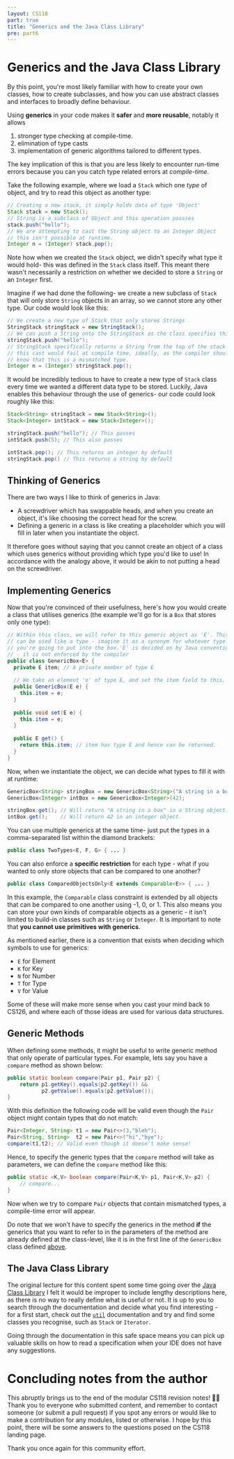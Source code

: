 ```yaml
---
layout: CS118
part: true
title: "Generics and the Java Class Library"
pre: part6
---
```


# Generics and the Java Class Library

By this point, you're most likely familiar with how to create your own classes, how to create subclasses, and how you can use abstract classes and interfaces to broadly define behaviour. 

Using **generics** in your code makes it **safer** and **more reusable**, notably it allows

1. stronger type checking at compile-time. 
2. elimination of type casts
3. implementation of generic algorithms tailored to different types. 

The key implication of this is that you are less likely to encounter run-time errors because you can you catch type related errors at *compile-time*.

Take the following example, where we load a `Stack` which one _type_ of object, and try to read this object as another type:

```java
// Creating a new stack, it simply holds data of type 'Object'
Stack stack = new Stack(); 
// String is a subclass of Object and this operation passses
stack.push("hello"); 
// We are attempting to cast the String object to an Integer Object
// this isn't possible at runtime.
Integer n = (Integer) stack.pop(); 
```
Note how when we created the `Stack` object, we didn't specify what type it would hold- this was defined in the `Stack` class itself. This meant there wasn't necessarily a restriction on whether we decided to store a `String` or an `Integer` first. 

Imagine if we had done the following- we create a new subclass of `Stack` that will only store `String` objects in an array, so we cannot store any other type. Our code would look like this:
```java
// We create a new type of Stack that only stores Strings
StringStack stringStack = new StringStack(); 
// We can push a String onto the StringStack as the class specifies this type.
stringStack.push("hello");
// StringStack specifically returns a String from the top of the stack
// this cast would fail at compile time, ideally, as the compiler should 
// know that this is a mismatched type.
Integer n = (Integer) stringStack.pop();
```

It would be incredibly tedious to have to create a new type of `Stack` class every time we wanted a different data type to be stored. Luckily, Java enables this behaviour through the use of generics- our code could look roughly like this:
```java
Stack<String> stringStack = new Stack<String>();
Stack<Integer> intStack = new Stack<Integer>();

stringStack.push("hello"); // This passes
intStack.push(5); // This also passes

intStack.pop(); // This returns an integer by default
stringStack.pop() // This returns a string by default
```

## Thinking of Generics
There are two ways I like to think of generics in Java:
- A screwdriver which has swappable heads, and when you create an object, it's like choosing the correct head for the screw.
- Defining a generic in a class is like creating a placeholder which you will fill in later when you instantiate the object.

It therefore goes without saying that you cannot create an object of a class which uses generics without providing which type you'd like to use! In accordance with the analogy above, it would be akin to not putting a head on the screwdriver.

## Implementing Generics
Now that you're convinced of their usefulness, here's how you would create a class that utilises generics (the example we'll go for is a `Box` that stores only one type): <a id="genref">$\;$</a>

```java
// Within this class, we will refer to this generic object as 'E'. This 
// can be used like a type - imagine it as a synonym for whatever type 
// you're going to put into the box.'E' is decided on by Java conventions
// - it is not enforced by the compiler
public class GenericBox<E> {
  private E item; // A private member of type E
  
  // We take an element 'e' of type E, and set the item field to this.
  public GenericBox(E e) {
    this.item = e;
  }
  
  public void set(E e) {
    this.item = e;
  }
  
  public E get() {
    return this.item; // item has type E and hence can be returned.
  }
}
```

Now, when we instantiate the object, we can decide what types to fill it with at runtime:
```java
GenericBox<String> stringBox = new GenericBox<String>("A string in a box");
GenericBox<Integer> intBox = new GenericBox<Integer>(42);

stringBox.get(); // Will return "A string in a box" in a String object.
intBox.get();    // Will return 42 in an integer object.
```

You can use multiple generics at the same time- just put the types in a comma-separated list within the diamond brackets:
```java
public class TwoTypes<E, F, G> { ... }
```
You can also enforce a **specific restriction** for each type - what if you wanted to only store objects that can be compared to one another?
```java
public class ComparedObjectsOnly<E extends Comparable<E>> { ... }
```

In this example, the `Comparable` class constraint is extended by all objects that can be compared to one another using -1, 0, or 1. This also means you can store your own kinds of comparable objects as a generic - it isn't limited to build-in classes such as `String` or `Integer`. It is important to note that **you cannot use primitives with generics**.

As mentioned earlier, there is a convention that exists when deciding which symbols to use for generics:
- `E` for Element
- `K` for Key
- `N` for Number
- `T` for Type
- `V` for Value

Some of these will make more sense when you cast your mind back to CS126, and where each of those ideas are used for various data structures.

## Generic Methods

When defining some methods, it might be useful to write generic method that only operate of particular types. For example, lets say you have a `compare` method as shown below:

```java
public static boolean compare(Pair p1, Pair p2) {
    return p1.getKey().equals(p2.getKey()) && 
           p2.getValue().equals(p2.getValue());
}
```

With this definition the following code will be valid even though the `Pair` object might contain types that do not match:

```java
Pair<Integer, String> t1 = new Pair<>(3,"bleh");
Pair<String, String>  t2 = new Pair<>("hi","bye");
compare(t1,t2); // Valid even though it doesn't make sense!
```

Hence, to specify the generic types that the `compare` method will take as parameters, we can define the `compare` method like this:

```java
public static <K,V> boolean compare(Pair<K,V> p1, Pair<K,V> p2) {
    // compare...
}
```

Now when we try to compare `Pair` objects that contain mismatched types, a compile-time error will appear.

Do note that we won’t have to specify the generics in the method **if** the generics that you want to refer to in the parameters of the method are already defined at the class-level, like it is in the first line of the `GenericBox` class defined <a href="#genref">above</a>. 

## The Java Class Library

The original lecture for this content spent some time going over the [Java Class Library](https://docs.oracle.com/javase/7/docs/api/) I felt it would be improper to include lengthy descriptions here, as there is no way to really define what is useful or not. It is up to you to search through the documentation and decide what you find interesting - for a first start, check out the [`util`](https://docs.oracle.com/javase/7/docs/api/) documentation and try and find some classes you recognise, such as `Stack` or `Iterator`. 

Going through the documentation in this safe space means you can pick up valuable skills on how to read a specification when your IDE does not have any suggestions.

# Concluding notes from the author

This abruptly brings us to the end of the modular CS118 revision notes! 🎉🎉 Thank you to everyone who submitted content, and remember to contact someone (or submit a pull request) if you spot any errors or would like to make a contribution for any modules, listed or otherwise. I hope by this point, there will be some answers to the questions posed on the CS118 landing page.

Thank you once again for this community effort.



